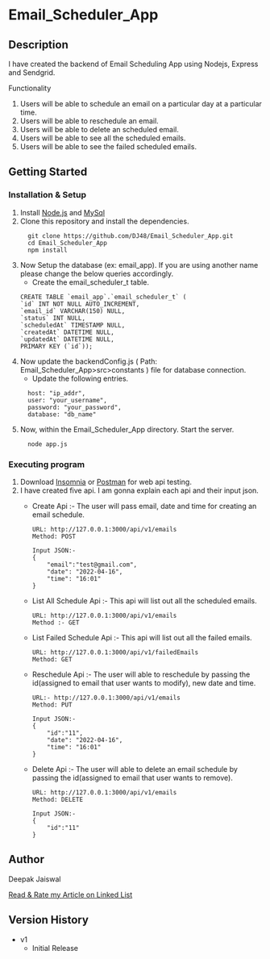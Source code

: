 # Email_Scheduler_App

## Description

I have created the backend of Email Scheduling App using Nodejs, Express and Sendgrid.

Functionality
1. Users will be able to schedule an email on a particular day at a particular time.
2. Users will be able to reschedule an email.
3. Users will be able to delete an scheduled email.
4. Users will be able to see all the scheduled emails.
5. Users will be able to see the failed scheduled emails.

## Getting Started

### Installation & Setup

1. Install [Node.js](https://nodejs.org/en/) and [MySql](https://dev.mysql.com/downloads/installer/)
2. Clone this repository and install the dependencies.
    ```
      git clone https://github.com/DJ48/Email_Scheduler_App.git
      cd Email_Scheduler_App
      npm install
    ```     
3. Now Setup the database (ex: email_app). If you are using another name please change the below queries accordingly.
    * Create the email_scheduler_t table.
    ```
   CREATE TABLE `email_app`.`email_scheduler_t` (
    `id` INT NOT NULL AUTO_INCREMENT,
    `email_id` VARCHAR(150) NULL,
    `status` INT NULL,
    `scheduledAt` TIMESTAMP NULL,
    `createdAt` DATETIME NULL,
    `updatedAt` DATETIME NULL,
    PRIMARY KEY (`id`));

    ```
4. Now update the backendConfig.js ( Path: Email_Scheduler_App>src>constants ) file for database connection.
    * Update the following entries.
    ```
      host: "ip_addr",
      user: "your_username",
      password: "your_password",
      database: "db_name"
    ```
5. Now, within the Email_Scheduler_App directory. Start the server.
    ```
      node app.js
    ```
    
### Executing program

1. Download [Insomnia](https://insomnia.rest/download) or [Postman](https://www.postman.com/downloads/) for web api testing.
2. I have created five api. I am gonna explain each api and their input json.
    * Create Api :- The user will pass email, date and time for creating an email schedule. 

        ```
        URL: http://127.0.0.1:3000/api/v1/emails
        Method: POST
        
        Input JSON:-
        {
	        "email":"test@gmail.com",
	        "date": "2022-04-16",
	        "time": "16:01"
        }
        ```
     * List All Schedule Api :- This api will list out all the scheduled emails.

        ```
        URL: http://127.0.0.1:3000/api/v1/emails
        Method :- GET
        ```
     
     * List Failed Schedule Api :- This api will list out all the failed emails. 

        ```
        URL: http://127.0.0.1:3000/api/v1/failedEmails
        Method: GET
        ```
        
    * Reschedule Api :- The user will able to reschedule by passing the id(assigned to email that user wants to modify), new date and time.

        ```
        URL:- http://127.0.0.1:3000/api/v1/emails
        Method: PUT
        
        Input JSON:-
        {
	        "id":"11",
	        "date": "2022-04-16",
	        "time": "16:01"
        }
        ```
    * Delete Api :- The user will able to delete an email schedule by passing the id(assigned to email that user wants to remove).

        ```
        URL: http://127.0.0.1:3000/api/v1/emails
        Method: DELETE
        
        Input JSON:-
        {
	        "id":"11"
        }
        ```

## Author

Deepak Jaiswal

[Read & Rate my Article on Linked List](https://www.geeksforgeeks.org/multiplication-of-two-polynomials-using-linked-list/)

## Version History

* v1
    * Initial Release
